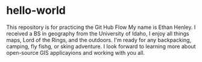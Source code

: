 # hello-world
This repository is for practicing the Git Hub Flow
My name is Ethan Henley. I received a BS in geography from the University of Idaho, I enjoy all things maps, Lord of the Rings, and the outdoors. I'm ready for any backpacking, camping, fly fishg, or sking adventure. I look forward to learning more about open-source GIS applicayions and working with you all. 

